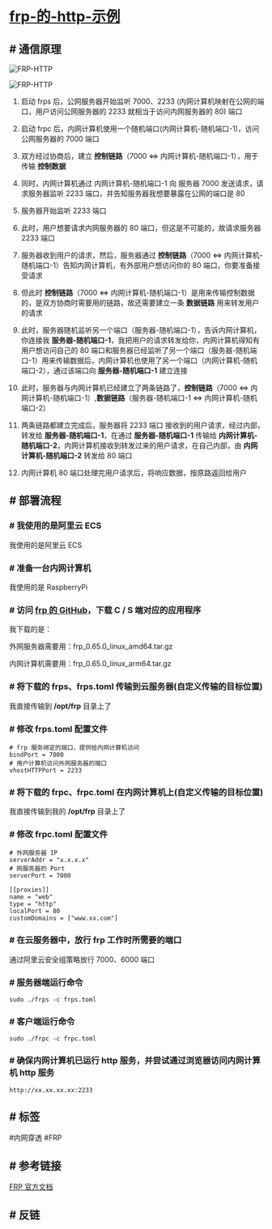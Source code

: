 # [frp-的-http-示例](../index/frp-index.md#frp-的-http-示例)

## # 通信原理

![FRP-HTTP](http://123.56.106.144:2233/imgs/FRP-HTTP.png)

![FRP-HTTP](http://123.56.106.144:2233/imgs/OIP.jpg)

1. 启动 frps 后，公网服务器开始监听 7000、2233 (内网计算机映射在公网的端口，用户访问公网服务器的 2233 就相当于访问内网服务器的 80) 端口

2. 启动 frpc 后，内网计算机使用一个随机端口(内网计算机-随机端口-1)，访问公网服务器的 7000 端口

3. 双方经过协商后，建立 **控制链路**（7000 <=> 内网计算机-随机端口-1），用于传输 **控制数据**

4. 同时，内网计算机通过 内网计算机-随机端口-1 向 服务器 7000 发送请求，请求服务器监听 2233 端口，并告知服务器我想要暴露在公网的端口是 80

5. 服务器开始监听 2233 端口

6. 此时，用户想要请求内网服务器的 80 端口，但这是不可能的，故请求服务器 2233 端口

7. 服务器收到用户的请求，然后，服务器通过 **控制链路**（7000 <=> 内网计算机-随机端口-1）告知内网计算机，有外部用户想访问你的 80 端口，你要准备接受请求

8. 但此时 **控制链路**（7000 <=> 内网计算机-随机端口-1）是用来传输控制数据的，是双方协商时需要用的链路，故还需要建立一条 **数据链路** 用来转发用户的请求

9. 此时，服务器随机监听另一个端口（服务器-随机端口-1），告诉内网计算机，你连接我 **服务器-随机端口-1**，我把用户的请求转发给你，内网计算机得知有用户想访问自己的 80 端口和服务器已经监听了另一个端口（服务器-随机端口-1）用来传输数据后，内网计算机也使用了另一个端口（内网计算机-随机端口-2），通过该端口向 **服务器-随机端口-1** 建立连接

10. 此时，服务器与内网计算机已经建立了两条链路了，**控制链路**（7000 <=> 内网计算机-随机端口-1）,**数据链路**（服务器-随机端口-1 <=> 内网计算机-随机端口-2）

11. 两条链路都建立完成后，服务器将 2233 端口 接收到的用户请求，经过内部，转发给 **服务器-随机端口-1**，在通过 **服务器-随机端口-1** 传输给 **内网计算机-随机端口-2**，内网计算机接收到转发过来的用户请求，在自己内部，由 **内网计算机-随机端口-2** 转发给 80 端口

12. 内网计算机 80 端口处理完用户请求后，将响应数据，按原路返回给用户

## # 部署流程

### # 我使用的是阿里云 ECS

我使用的是阿里云 ECS

### # 准备一台内网计算机

我使用的是 RaspberryPi

### # 访问 [frp 的 GitHub](https://github.com/fatedier/frp/)，下载 C / S 端对应的应用程序

我下载的是：

外网服务器需要用：frp_0.65.0_linux_amd64.tar.gz

内网计算机需要用：frp_0.65.0_linux_arm64.tar.gz

### # 将下载的 frps、frps.toml 传输到云服务器(自定义传输的目标位置)

我直接传输到 **/opt/frp** 目录上了

### # 修改 frps.toml 配置文件

```
# frp 服务绑定的端口，提供给内网计算机访问
bindPort = 7000
# 用户计算机访问外网服务器的端口
vhostHTTPPort = 2233
```

### # 将下载的  frpc、frpc.toml 在内网计算机上(自定义传输的目标位置)

我直接传输到我的 **/opt/frp** 目录上了

### # 修改 frpc.toml 配置文件

```
# 外网服务器 IP
serverAddr = "x.x.x.x"
# 网服务器的 Port
serverPort = 7000

[[proxies]]
name = "web"
type = "http"
localPort = 80
customDomains = ["www.xx.com"]
```

### # 在云服务器中，放行 frp 工作时所需要的端口

通过阿里云安全组策略放行 7000、6000 端口

### # 服务器端运行命令

```
sudo ./frps -c frps.toml
```

### # 客户端运行命令

```
sudo ./frpc -c frpc.toml
```

### # 确保内网计算机已运行 http 服务，并尝试通过浏览器访问内网计算机 http 服务

```
http://xx.xx.xx.xx:2233
```

## # 标签

#内网穿透 #FRP

## # 参考链接

[FRP 官方文档](https://gofrp.org/zh-cn/docs/examples/vhost-http/)

## # 反链
